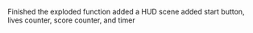 Finished the exploded function
added a HUD scene
added start button, lives counter, score counter, and timer